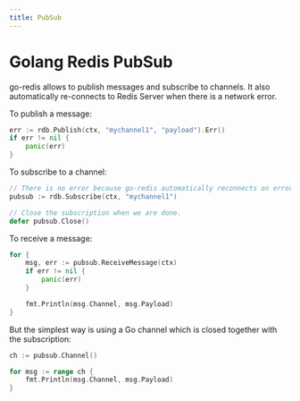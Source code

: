 ```yaml
---
title: PubSub
---
```


# Golang Redis PubSub

go-redis allows to publish messages and subscribe to channels. It also automatically re-connects to
Redis Server when there is a network error.

To publish a message:

```go
err := rdb.Publish(ctx, "mychannel1", "payload").Err()
if err != nil {
	panic(err)
}
```

To subscribe to a channel:

```go
// There is no error because go-redis automatically reconnects on error.
pubsub := rdb.Subscribe(ctx, "mychannel1")

// Close the subscription when we are done.
defer pubsub.Close()
```

To receive a message:

```go
for {
	msg, err := pubsub.ReceiveMessage(ctx)
	if err != nil {
		panic(err)
	}

	fmt.Println(msg.Channel, msg.Payload)
}
```

But the simplest way is using a Go channel which is closed together with the subscription:

```go
ch := pubsub.Channel()

for msg := range ch {
	fmt.Println(msg.Channel, msg.Payload)
}
```
